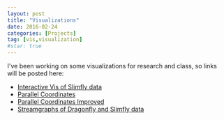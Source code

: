 ```yaml
---
layout: post
title: "Visualizations"
date: 2016-02-24
categories: [Projects]
tag: [vis,visualization]
#star: true
---
```


I've been working on some visualizations for research and class,
so links will be posted here:

* [Interactive Vis of Slimfly data](../vis-project/src)
* [Parallel Coordinates](../vis/parcoords.html)
* [Parallel Coordinates Improved](../vis/parcoords2.html)
* [Streamgraphs of Dragonfly and Slimfly data](../vis/streamgraph.html)





